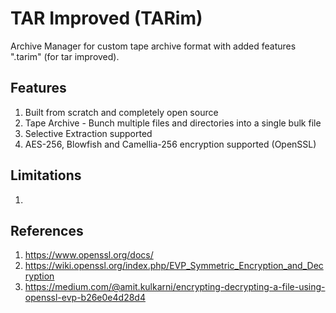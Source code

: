 # TAR Improved (TARim)
Archive Manager for custom tape archive format with added features ".tarim" (for  tar improved).

## Features
1. Built from scratch and completely open source
2. Tape Archive - Bunch multiple files and directories into a single bulk file
3. Selective Extraction supported
4. AES-256, Blowfish and Camellia-256 encryption supported (OpenSSL)

## Limitations
1. 

## References
1. https://www.openssl.org/docs/
2. https://wiki.openssl.org/index.php/EVP_Symmetric_Encryption_and_Decryption
3. https://medium.com/@amit.kulkarni/encrypting-decrypting-a-file-using-openssl-evp-b26e0e4d28d4